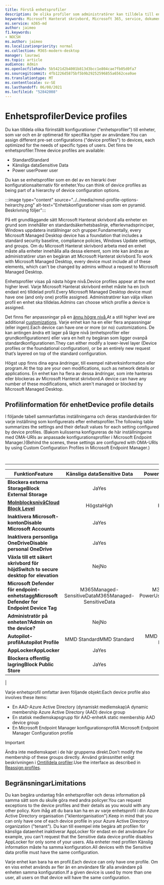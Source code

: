```yaml
---
title: Förstå enhetsprofiler
description: De olika profiler som administratörer kan tilldela till enheter
keywords: Microsoft Hanterat skrivbord, Microsoft 365, service, dokumentation
ms.service: m365-md
author: jaimeo
f1.keywords:
- NOCSH
ms.author: jaimeo
ms.localizationpriority: normal
ms.collection: M365-modern-desktop
manager: laurawi
ms.topic: article
audience: Admin
ms.openlocfilehash: 5b5421d2b4001b813d3bcc1e804cae7fb05d0fa7
ms.sourcegitcommit: 4fb1226d5875bf5b9b29252596855a6562cea9ae
ms.translationtype: MT
ms.contentlocale: sv-SE
ms.lasthandoff: 06/08/2021
ms.locfileid: "52842008"
---
```

# <a name="device-profiles"></a><span data-ttu-id="51e25-104">Enhetsprofiler</span><span class="sxs-lookup"><span data-stu-id="51e25-104">Device profiles</span></span>

<span data-ttu-id="51e25-105">Du kan tilldela olika förinställt konfigurationer ("enhetsprofiler") till enheter, som var och en är optimerad för specifika typer av användare.</span><span class="sxs-lookup"><span data-stu-id="51e25-105">You can assign different pre-set configurations ("device profiles") to devices, each optimized for the needs of specific types of users.</span></span> <span data-ttu-id="51e25-106">Det finns tre enhetsprofiler:</span><span class="sxs-lookup"><span data-stu-id="51e25-106">Three device profiles are available:</span></span>

- <span data-ttu-id="51e25-107">Standard</span><span class="sxs-lookup"><span data-stu-id="51e25-107">Standard</span></span>
- <span data-ttu-id="51e25-108">Känsliga data</span><span class="sxs-lookup"><span data-stu-id="51e25-108">Sensitive Data</span></span>
- <span data-ttu-id="51e25-109">Power user</span><span class="sxs-lookup"><span data-stu-id="51e25-109">Power user</span></span>

<span data-ttu-id="51e25-110">Du kan se enhetsprofiler som en del av en hierarki över konfigurationsalternativ för enheter.</span><span class="sxs-lookup"><span data-stu-id="51e25-110">You can think of device profiles as being part of a hierarchy of device configuration options.</span></span>

:::image type="content" source="../../media/mmd-profile-options-heirarchy.png" alt-text="Enhetskonfigurationer visas som en pyramid. Beskrivning följer":::

<span data-ttu-id="51e25-112">På ett grundläggande sätt Microsoft Hanterat skrivbord alla enheter en grund som innehåller en standardsäkerhetsbaslinje, efterlevnadsprinciper, Windows uppdatera inställningar och grupper.</span><span class="sxs-lookup"><span data-stu-id="51e25-112">Fundamentally, every Microsoft Managed Desktop device has a foundation that includes a standard security baseline, compliance policies, Windows Update settings, and groups.</span></span> <span data-ttu-id="51e25-113">Om du Microsoft Hanterat skrivbord arbeta med en enhet måste alla enheter innehålla alla dessa element, som inte kan ändras av administratörer utan en begäran att Microsoft Hanterat skrivbord.</span><span class="sxs-lookup"><span data-stu-id="51e25-113">To work with Microsoft Managed Desktop, every device must include all of these elements, which can't be changed by admins without a request to Microsoft Managed Desktop.</span></span>

<span data-ttu-id="51e25-114">Enhetsprofiler visas på nästa högre nivå.</span><span class="sxs-lookup"><span data-stu-id="51e25-114">Device profiles appear at the next higher level.</span></span> <span data-ttu-id="51e25-115">Varje Microsoft Hanterat skrivbord enhet måste ha en (och endast en) tilldelad profil.</span><span class="sxs-lookup"><span data-stu-id="51e25-115">Every Microsoft Managed Desktop device must have one (and only one) profile assigned.</span></span> <span data-ttu-id="51e25-116">Administratörer kan välja vilken profil en enhet ska tilldelas.</span><span class="sxs-lookup"><span data-stu-id="51e25-116">Admins can choose which profile a device is assigned.</span></span>

<span data-ttu-id="51e25-117">Det finns fler anpassningar på en [ännu högre nivå.](customizing.md)</span><span class="sxs-lookup"><span data-stu-id="51e25-117">At a still higher level are additional [customizations](customizing.md).</span></span> <span data-ttu-id="51e25-118">Varje enhet kan ha en eller flera anpassningar (eller ingen).</span><span class="sxs-lookup"><span data-stu-id="51e25-118">Each device can have one or more (or no) customizations.</span></span> <span data-ttu-id="51e25-119">De kan antingen ändra ett lager på lägre nivå (enhetsprofiler eller grundkonfigurationen) eller vara en helt ny begäran som ligger ovanpå standardkonfigurationen.</span><span class="sxs-lookup"><span data-stu-id="51e25-119">They can either modify a lower-level layer (Device profiles or the foundational configuration),  or be an entirely new request that’s layered on top of the standard configuration.</span></span>

<span data-ttu-id="51e25-120">Högst upp finns dina egna ändringar, till exempel nätverksinformation eller program.</span><span class="sxs-lookup"><span data-stu-id="51e25-120">At the top are your own modifications, such as network details or applications.</span></span> <span data-ttu-id="51e25-121">En enhet kan ha flera av dessa ändringar, som inte hanteras eller blockeras av Microsoft Hanterat skrivbord.</span><span class="sxs-lookup"><span data-stu-id="51e25-121">A device can have any number of these modifications, which aren't managed or blocked by Microsoft Managed Desktop.</span></span>


## <a name="device-profile-details"></a><span data-ttu-id="51e25-122">Profilinformation för enhet</span><span class="sxs-lookup"><span data-stu-id="51e25-122">Device profile details</span></span>

<span data-ttu-id="51e25-123">I följande tabell sammanfattas inställningarna och deras standardvärden för varje inställning som konfigurerats efter enhetsprofiler.</span><span class="sxs-lookup"><span data-stu-id="51e25-123">The following table summarizes the settings and their default values for each setting configured by device profiles.</span></span> <span data-ttu-id="51e25-124">(Bakom kulisserna konfigureras de här inställningarna med OMA-URIs av anpassade konfigurationsprofiler i Microsoft Endpoint Manager.)</span><span class="sxs-lookup"><span data-stu-id="51e25-124">(Behind the scenes, these settings are configured with OMA-URIs by using Custom Configuration Profiles in Microsoft Endpoint Manager.)</span></span>

<br>

****

|<span data-ttu-id="51e25-125">Funktion</span><span class="sxs-lookup"><span data-stu-id="51e25-125">Feature</span></span>|<span data-ttu-id="51e25-126">Känsliga data</span><span class="sxs-lookup"><span data-stu-id="51e25-126">Sensitive Data</span></span>|<span data-ttu-id="51e25-127">Power User</span><span class="sxs-lookup"><span data-stu-id="51e25-127">Power User</span></span>|<span data-ttu-id="51e25-128">Standard</span><span class="sxs-lookup"><span data-stu-id="51e25-128">Standard</span></span>|
|---|:---:|:---:|:---:|
|<span data-ttu-id="51e25-129">**Blockera externa Storage**</span><span class="sxs-lookup"><span data-stu-id="51e25-129">**Block External Storage**</span></span>|<span data-ttu-id="51e25-130">Ja</span><span class="sxs-lookup"><span data-stu-id="51e25-130">Yes</span></span>|<span data-ttu-id="51e25-131">Ja</span><span class="sxs-lookup"><span data-stu-id="51e25-131">Yes</span></span>|<span data-ttu-id="51e25-132">Nej</span><span class="sxs-lookup"><span data-stu-id="51e25-132">No</span></span>|
|<span data-ttu-id="51e25-133">**[Molnblocksnivå](/graph/api/resources/intune-deviceconfig-defendercloudblockleveltype)**</span><span class="sxs-lookup"><span data-stu-id="51e25-133">**[Cloud Block Level](/graph/api/resources/intune-deviceconfig-defendercloudblockleveltype)**</span></span>|<span data-ttu-id="51e25-134">Högsta</span><span class="sxs-lookup"><span data-stu-id="51e25-134">High</span></span>|<span data-ttu-id="51e25-135">Högsta</span><span class="sxs-lookup"><span data-stu-id="51e25-135">High</span></span>|<span data-ttu-id="51e25-136">Högsta</span><span class="sxs-lookup"><span data-stu-id="51e25-136">High</span></span>|
|<span data-ttu-id="51e25-137">**Inaktivera Microsoft-konton**</span><span class="sxs-lookup"><span data-stu-id="51e25-137">**Disable Microsoft Accounts**</span></span>|<span data-ttu-id="51e25-138">Ja</span><span class="sxs-lookup"><span data-stu-id="51e25-138">Yes</span></span>|<span data-ttu-id="51e25-139">Ja</span><span class="sxs-lookup"><span data-stu-id="51e25-139">Yes</span></span>|<span data-ttu-id="51e25-140">Nej</span><span class="sxs-lookup"><span data-stu-id="51e25-140">No</span></span>|
|<span data-ttu-id="51e25-141">**Inaktivera personliga OneDrive**</span><span class="sxs-lookup"><span data-stu-id="51e25-141">**Disable personal OneDrive**</span></span>|<span data-ttu-id="51e25-142">Ja</span><span class="sxs-lookup"><span data-stu-id="51e25-142">Yes</span></span>|<span data-ttu-id="51e25-143">Ja</span><span class="sxs-lookup"><span data-stu-id="51e25-143">Yes</span></span>|<span data-ttu-id="51e25-144">Nej</span><span class="sxs-lookup"><span data-stu-id="51e25-144">No</span></span>|
|<span data-ttu-id="51e25-145">**Växla till ett säkert skrivbord för höjd**</span><span class="sxs-lookup"><span data-stu-id="51e25-145">**Switch to secure desktop for elevation**</span></span>|<span data-ttu-id="51e25-146">Nej</span><span class="sxs-lookup"><span data-stu-id="51e25-146">No</span></span>|<span data-ttu-id="51e25-147">Ja</span><span class="sxs-lookup"><span data-stu-id="51e25-147">Yes</span></span>|<span data-ttu-id="51e25-148">Nej</span><span class="sxs-lookup"><span data-stu-id="51e25-148">No</span></span>|
|<span data-ttu-id="51e25-149">**Microsoft Defender för endpoint-enhetstagg**</span><span class="sxs-lookup"><span data-stu-id="51e25-149">**Microsoft Defender for Endpoint Device Tag**</span></span>|<span data-ttu-id="51e25-150">M365Managed-SensitiveData</span><span class="sxs-lookup"><span data-stu-id="51e25-150">M365Managed-SensitiveData</span></span>|<span data-ttu-id="51e25-151">M365Managed-PowerUser</span><span class="sxs-lookup"><span data-stu-id="51e25-151">M365Managed-PowerUser</span></span>|<span data-ttu-id="51e25-152">M365Managed-Standard</span><span class="sxs-lookup"><span data-stu-id="51e25-152">M365Managed-Standard</span></span>|
|<span data-ttu-id="51e25-153">**Administratör på enheten?**</span><span class="sxs-lookup"><span data-stu-id="51e25-153">**Admin on the device?**</span></span>|<span data-ttu-id="51e25-154">Nej</span><span class="sxs-lookup"><span data-stu-id="51e25-154">No</span></span>|<span data-ttu-id="51e25-155">Ja</span><span class="sxs-lookup"><span data-stu-id="51e25-155">Yes</span></span>|<span data-ttu-id="51e25-156">Nej</span><span class="sxs-lookup"><span data-stu-id="51e25-156">No</span></span>|
|<span data-ttu-id="51e25-157">**Autopilot-profil**</span><span class="sxs-lookup"><span data-stu-id="51e25-157">**Autopilot Profile**</span></span>|<span data-ttu-id="51e25-158">MMD Standard</span><span class="sxs-lookup"><span data-stu-id="51e25-158">MMD Standard</span></span>|<span data-ttu-id="51e25-159">MMD Power User</span><span class="sxs-lookup"><span data-stu-id="51e25-159">MMD Power User</span></span>|<span data-ttu-id="51e25-160">MMD Standard</span><span class="sxs-lookup"><span data-stu-id="51e25-160">MMD Standard</span></span>|
|<span data-ttu-id="51e25-161">**AppLocker**</span><span class="sxs-lookup"><span data-stu-id="51e25-161">**AppLocker**</span></span>|<span data-ttu-id="51e25-162">Ja</span><span class="sxs-lookup"><span data-stu-id="51e25-162">Yes</span></span>|<span data-ttu-id="51e25-163">Nej</span><span class="sxs-lookup"><span data-stu-id="51e25-163">No</span></span>|<span data-ttu-id="51e25-164">Nej</span><span class="sxs-lookup"><span data-stu-id="51e25-164">No</span></span>|
|<span data-ttu-id="51e25-165">**Blockera offentlig lagring**</span><span class="sxs-lookup"><span data-stu-id="51e25-165">**Block Public Store**</span></span>|<span data-ttu-id="51e25-166">Ja</span><span class="sxs-lookup"><span data-stu-id="51e25-166">Yes</span></span>|<span data-ttu-id="51e25-167">Ja</span><span class="sxs-lookup"><span data-stu-id="51e25-167">Yes</span></span>|<span data-ttu-id="51e25-168">Nej</span><span class="sxs-lookup"><span data-stu-id="51e25-168">No</span></span>|
|

<span data-ttu-id="51e25-169">Varje enhetsprofil omfattar även följande objekt:</span><span class="sxs-lookup"><span data-stu-id="51e25-169">Each device profile also involves these items:</span></span>

- <span data-ttu-id="51e25-170">En AAD-Azure Active Directory (dynamiskt medlemskap)</span><span class="sxs-lookup"><span data-stu-id="51e25-170">A dynamic membership Azure Active Directory (AAD) device group</span></span>
- <span data-ttu-id="51e25-171">En statisk medlemskapsgrupp för AAD-enhet</span><span class="sxs-lookup"><span data-stu-id="51e25-171">A static membership AAD device group</span></span>
- <span data-ttu-id="51e25-172">En Microsoft Endpoint Manager konfigurationsprofil</span><span class="sxs-lookup"><span data-stu-id="51e25-172">A Microsoft Endpoint Manager Configuration profile</span></span>

> [!IMPORTANT]
> <span data-ttu-id="51e25-173">Ändra inte medlemskapet i de här grupperna direkt.</span><span class="sxs-lookup"><span data-stu-id="51e25-173">Don’t modify the membership of these groups directly.</span></span> <span data-ttu-id="51e25-174">Använd gränssnittet enligt beskrivningen i [Omtilldela profiler](../working-with-managed-desktop/change-device-profile.md).</span><span class="sxs-lookup"><span data-stu-id="51e25-174">Use the interface as described in [Reassign profiles](../working-with-managed-desktop/change-device-profile.md).</span></span>

## <a name="limitations"></a><span data-ttu-id="51e25-175">Begränsningar</span><span class="sxs-lookup"><span data-stu-id="51e25-175">Limitations</span></span>

<span data-ttu-id="51e25-176">Du kan begära undantag från enhetsprofiler och deras information på samma sätt som du skulle göra med andra policyer.</span><span class="sxs-lookup"><span data-stu-id="51e25-176">You can request exceptions to the device profiles and their details as you would with any other policy.</span></span> <span data-ttu-id="51e25-177">Kom ihåg att du bara kan ha en av varje enhetsprofil i din Azure Active Directory organisation ("klientorganisation").</span><span class="sxs-lookup"><span data-stu-id="51e25-177">Keep in mind that you can only have one of each device profile in your Azure Active Directory organization ("tenant").</span></span> <span data-ttu-id="51e25-178">Du kan till exempel inte begära att profilen för känsliga dataenhet inaktiverar AppLocker för endast en del användare.</span><span class="sxs-lookup"><span data-stu-id="51e25-178">For example, you can't request that the Sensitive data device profile disables AppLocker for only some of your users.</span></span> <span data-ttu-id="51e25-179">Alla enheter med profilen Känslig information måste ha samma konfiguration.</span><span class="sxs-lookup"><span data-stu-id="51e25-179">All devices with the Sensitive data profile must have the same configuration.</span></span>

<span data-ttu-id="51e25-180">Varje enhet kan bara ha en profil.</span><span class="sxs-lookup"><span data-stu-id="51e25-180">Each device can only have one profile.</span></span> <span data-ttu-id="51e25-181">Om en viss enhet används av fler än en användare får alla användare på enheten samma konfiguration.</span><span class="sxs-lookup"><span data-stu-id="51e25-181">If a given device is used by more than one user, all users on that device will have the same configuration.</span></span>
